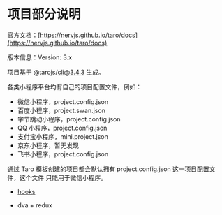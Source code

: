 # 项目部分说明

官方文档：[https://nervjs.github.io/taro/docs](https://nervjs.github.io/taro/docs)

版本信息：Version: 3.x

项目基于 @tarojs/cli@3.4.3 生成。

各类小程序平台均有自己的项目配置文件，例如：

- 微信小程序，project.config.json
- 百度小程序，project.swan.json
- 字节跳动小程序，project.config.json
- QQ 小程序，project.config.json
- 支付宝小程序，mini.project.json
- 京东小程序，暂无发现
- 飞书小程序，project.config.json

通过 Taro 模板创建的项目都会默认拥有 project.config.json 这一项目配置文件，这个文件 只能用于微信小程序。

- [hooks](https://nervjs.github.io/taro/docs/hooks/)

- dva + redux
